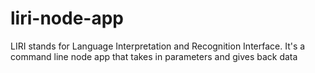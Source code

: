 # liri-node-app
LIRI stands for Language Interpretation and Recognition Interface. It's a command line node app that takes in parameters and gives back data
